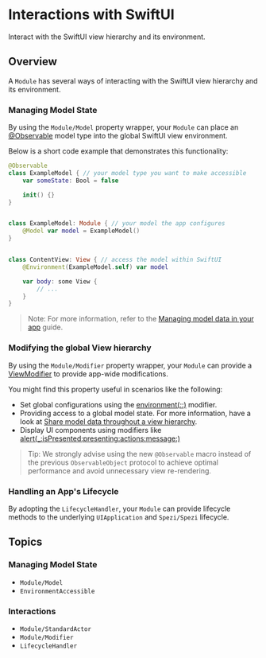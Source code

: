 # Interactions with SwiftUI

Interact with the SwiftUI view hierarchy and its environment.

<!--

This source file is part of the Stanford Spezi open-source project

SPDX-FileCopyrightText: 2023 Stanford University and the project authors (see CONTRIBUTORS.md)

SPDX-License-Identifier: MIT

-->

## Overview

A `Module` has several ways of interacting with the SwiftUI view hierarchy and its environment.

### Managing Model State

By using the ``Module/Model`` property wrapper, your `Module` can place an [@Observable](https://developer.apple.com/documentation/observation/observable())
model type into the global SwiftUI view environment.

Below is a short code example that demonstrates this functionality:
```swift
@Observable
class ExampleModel { // your model type you want to make accessible
    var someState: Bool = false

    init() {}
}


class ExampleModel: Module { // your model the app configures
    @Model var model = ExampleModel()
}


class ContentView: View { // access the model within SwiftUI
    @Environment(ExampleModel.self) var model

    var body: some View {
        // ...
    }
}
```

> Note: For more information, refer to the [Managing model data in your app](https://developer.apple.com/documentation/Observation) guide.

### Modifying the global View hierarchy

By using the ``Module/Modifier`` property wrapper, your `Module` can provide a [ViewModifier](https://developer.apple.com/documentation/swiftui/viewmodifier) 
to provide app-wide modifications.

You might find this property useful in scenarios like the following:
* Set global configurations using the [environment(_:_:)](https://developer.apple.com/documentation/swiftui/view/environment(_:_:)) modifier.
* Providing access to a global model state. For more information, have a look at [Share model data throughout a view hierarchy](https://developer.apple.com/documentation/swiftui/managing-model-data-in-your-app#Share-model-data-throughout-a-view-hierarchy).
* Display UI components using modifiers like [alert(_:isPresented:presenting:actions:message:)](https://developer.apple.com/documentation/swiftui/view/alert(_:ispresented:presenting:actions:message:)-8584l)

> Tip: We strongly advise using the new `@Observable` macro instead of the previous `ObservableObject` protocol to achieve optimal performance and
avoid unnecessary view re-rendering.

### Handling an App's Lifecycle

By adopting the ``LifecycleHandler``, your `Module` can provide lifecycle methods to the underlying `UIApplication` and ``Spezi/Spezi`` lifecycle.


## Topics

### Managing Model State

- ``Module/Model``
- ``EnvironmentAccessible``

### Interactions

- ``Module/StandardActor``
- ``Module/Modifier``
- ``LifecycleHandler``
